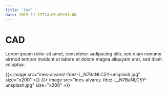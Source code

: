 ```yaml
---
title: 'Cad'
date: 2019-11-17T14:05:09+01:00
---
```


# CAD

Lorem ipsum dolor sit amet, consetetur sadipscing elitr, sed diam nonumy
eirmod tempor invidunt ut labore et dolore magna aliquyam erat, sed diam
voluptua.

<div class="flex justify-center items-center w-full max-w-xl mx-auto pb-4 mt-6">
    {{< image src="ines-alvarez-fdez-L_N7BaNLC5Y-unsplash.jpg" size="x200" >}}
    {{< image src="ines-alvarez-fdez-L_N7BaNLC5Y-unsplash.jpg" size="x200" >}}
</div>
